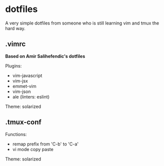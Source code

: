 # dotfiles
A very simple dotfiles from  someone who is still learning vim and tmux the hard way.

## .vimrc
**Based on Amir Salihefendic's dotfiles**

Plugins: 
- vim-javascript
- vim-jsx
- emmet-vim
- vim-json
- ale (linters: eslint)

Theme: solarized

## .tmux-conf

Functions:
- remap prefix from 'C-b' to 'C-a'
- vi mode copy paste

Theme: solarized
